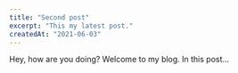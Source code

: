 ```yaml
---
title: "Second post"
excerpt: "This my latest post."
createdAt: "2021-06-03"
---
```

Hey, how are you doing? Welcome to my blog. In this post...